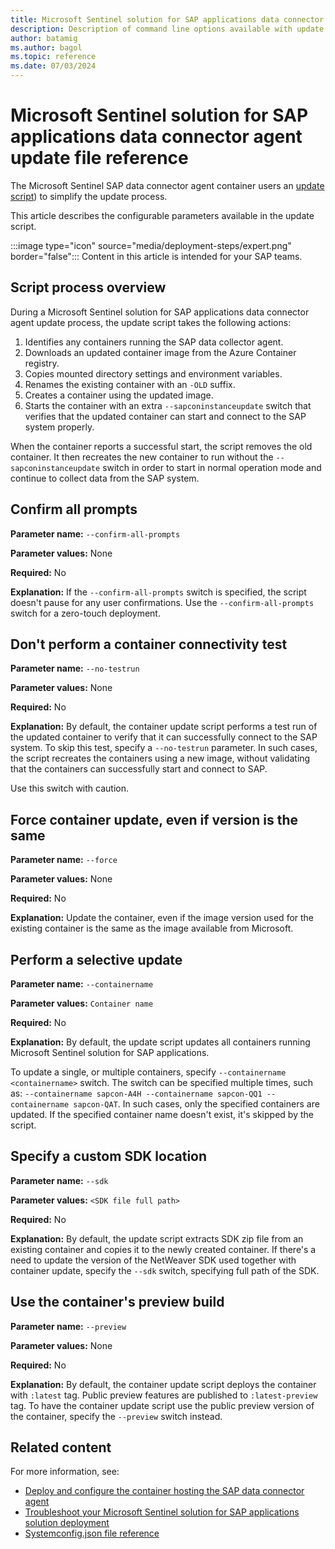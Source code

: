 ```yaml
---
title: Microsoft Sentinel solution for SAP applications data connector agent update file reference
description: Description of command line options available with update deployment script
author: batamig
ms.author: bagol
ms.topic: reference
ms.date: 07/03/2024
---
```


# Microsoft Sentinel solution for SAP applications data connector agent update file reference

The Microsoft Sentinel SAP data connector agent container users an [update script](https://github.com/Azure/Azure-Sentinel/tree/master/Solutions/SAP)) to simplify the update process. 

This article describes the configurable parameters available in the update script.

:::image type="icon" source="media/deployment-steps/expert.png" border="false"::: Content in this article is intended for your SAP teams.

## Script process overview

During a Microsoft Sentinel solution for SAP applications data connector agent update process, the update script takes the following actions:

1. Identifies any containers running the SAP data collector agent.
1. Downloads an updated container image from the Azure Container registry.
1. Copies mounted directory settings and environment variables.
1. Renames the existing container with an `-OLD` suffix.
1. Creates a container using the updated image.
1. Starts the container with an extra `--sapconinstanceupdate` switch that verifies that the updated container can start and connect to the SAP system properly.

When the container reports a successful start, the script removes the old container. It then recreates the new container to run without the `--sapconinstanceupdate` switch in order to start in normal operation mode and continue to collect data from the SAP system.

## Confirm all prompts

**Parameter name:** `--confirm-all-prompts`

**Parameter values:** None

**Required:** No

**Explanation:** If the `--confirm-all-prompts` switch is specified, the script doesn't pause for any user confirmations. Use the `--confirm-all-prompts` switch for a zero-touch deployment.


## Don't perform a container connectivity test

**Parameter name:** `--no-testrun`

**Parameter values:** None

**Required:** No

**Explanation:** By default, the container update script performs a test run of the updated container to verify that it can successfully connect to the SAP system. To skip this test, specify a `--no-testrun` parameter. In such cases, the script recreates the containers using a new image, without validating that the containers can successfully start and connect to SAP. 

Use this switch with caution.


## Force container update, even if version is the same

**Parameter name:** `--force`

**Parameter values:** None

**Required:** No

**Explanation:** Update the container, even if the image version used for the existing container is the same as the image available from Microsoft.

## Perform a selective update

**Parameter name:** `--containername`

**Parameter values:** `Container name`

**Required:** No

**Explanation:** By default, the update script updates all containers running Microsoft Sentinel solution for SAP applications. 

To update a single, or multiple containers, specify `--containername <containername>` switch. The switch can be specified multiple times, such as: `--containername sapcon-A4H --containername sapcon-QQ1 --containername sapcon-QAT`. In such cases, only the specified containers are updated. If the specified container name doesn't exist, it's skipped by the script.

## Specify a custom SDK location

**Parameter name:** `--sdk`

**Parameter values:** `<SDK file full path>`

**Required:** No

**Explanation:** By default, the update script extracts SDK zip file from an existing container and copies it to the newly created container. If there's a need to update the version of the NetWeaver SDK used together with container update, specify the `--sdk` switch, specifying full path of the SDK.

## Use the container's preview build

**Parameter name:** `--preview`

**Parameter values:** None

**Required:** No

**Explanation:** By default, the container update script deploys the container with `:latest` tag. Public preview features are published to `:latest-preview` tag. To have the container update script use the public preview version of the container, specify the `--preview` switch instead.

## Related content

For more information, see:

- [Deploy and configure the container hosting the SAP data connector agent](deploy-data-connector-agent-container.md)
- [Troubleshoot your Microsoft Sentinel solution for SAP applications solution deployment](sap-deploy-troubleshoot.md)
- [Systemconfig.json file reference](reference-systemconfig-json.md)
